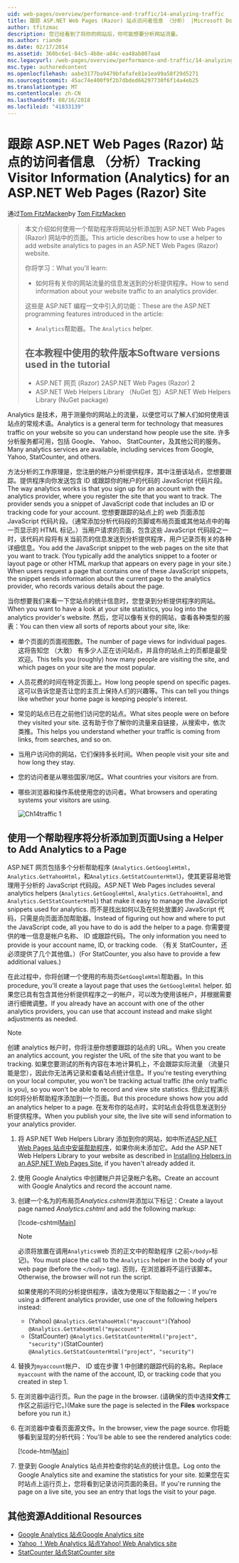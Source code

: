 ```yaml
---
uid: web-pages/overview/performance-and-traffic/14-analyzing-traffic
title: 跟踪 ASP.NET Web Pages (Razor) 站点访问者信息 （分析） |Microsoft Docs
author: tfitzmac
description: 您已经看到了将你的网站后，你可能想要分析网站流量。
ms.author: riande
ms.date: 02/17/2014
ms.assetid: 360bc6e1-84c5-4b8e-a84c-ea48ab807aa4
msc.legacyurl: /web-pages/overview/performance-and-traffic/14-analyzing-traffic
msc.type: authoredcontent
ms.openlocfilehash: aabe3177ba9479bfafafe81e1ea99a58f29d5271
ms.sourcegitcommit: 45ac74e400f9f2b7dbded66297730f6f14a4eb25
ms.translationtype: MT
ms.contentlocale: zh-CN
ms.lasthandoff: 08/16/2018
ms.locfileid: "41833139"
---
```

<a name="tracking-visitor-information-analytics-for-an-aspnet-web-pages-razor-site"></a><span data-ttu-id="1cccf-103">跟踪 ASP.NET Web Pages (Razor) 站点的访问者信息 （分析）</span><span class="sxs-lookup"><span data-stu-id="1cccf-103">Tracking Visitor Information (Analytics) for an ASP.NET Web Pages (Razor) Site</span></span>
====================
<span data-ttu-id="1cccf-104">通过[Tom FitzMacken](https://github.com/tfitzmac)</span><span class="sxs-lookup"><span data-stu-id="1cccf-104">by [Tom FitzMacken](https://github.com/tfitzmac)</span></span>

> <span data-ttu-id="1cccf-105">本文介绍如何使用一个帮助程序将网站分析添加到 ASP.NET Web Pages (Razor) 网站中的页面。</span><span class="sxs-lookup"><span data-stu-id="1cccf-105">This article describes how to use a helper to add website analytics to pages in an ASP.NET Web Pages (Razor) website.</span></span>
> 
> <span data-ttu-id="1cccf-106">你将学习：</span><span class="sxs-lookup"><span data-stu-id="1cccf-106">What you'll learn:</span></span>
> 
> - <span data-ttu-id="1cccf-107">如何将有关你的网站流量的信息发送到的分析提供程序。</span><span class="sxs-lookup"><span data-stu-id="1cccf-107">How to send information about your website traffic to an analytics provider.</span></span>
> 
> <span data-ttu-id="1cccf-108">这些是 ASP.NET 编程一文中引入的功能：</span><span class="sxs-lookup"><span data-stu-id="1cccf-108">These are the ASP.NET programming features introduced in the article:</span></span>
> 
> - <span data-ttu-id="1cccf-109">`Analytics`帮助器。</span><span class="sxs-lookup"><span data-stu-id="1cccf-109">The `Analytics` helper.</span></span>
>   
> 
> ## <a name="software-versions-used-in-the-tutorial"></a><span data-ttu-id="1cccf-110">在本教程中使用的软件版本</span><span class="sxs-lookup"><span data-stu-id="1cccf-110">Software versions used in the tutorial</span></span>
> 
> 
> - <span data-ttu-id="1cccf-111">ASP.NET 网页 (Razor) 2</span><span class="sxs-lookup"><span data-stu-id="1cccf-111">ASP.NET Web Pages (Razor) 2</span></span>
> - <span data-ttu-id="1cccf-112">ASP.NET Web Helpers Library （NuGet 包）</span><span class="sxs-lookup"><span data-stu-id="1cccf-112">ASP.NET Web Helpers Library (NuGet package)</span></span>


<span data-ttu-id="1cccf-113">Analytics 是技术，用于测量你的网站上的流量，以便您可以了解人们如何使用该站点的常规术语。</span><span class="sxs-lookup"><span data-stu-id="1cccf-113">Analytics is a general term for technology that measures traffic on your website so you can understand how people use the site.</span></span> <span data-ttu-id="1cccf-114">许多分析服务都可用，包括 Google、 Yahoo、 StatCounter，及其他公司的服务。</span><span class="sxs-lookup"><span data-stu-id="1cccf-114">Many analytics services are available, including services from Google, Yahoo, StatCounter, and others.</span></span>

<span data-ttu-id="1cccf-115">方法分析的工作原理是，您注册的帐户分析提供程序，其中注册该站点，您想要跟踪。提供程序向你发送包含 ID 或跟踪你的帐户的代码的 JavaScript 代码片段。</span><span class="sxs-lookup"><span data-stu-id="1cccf-115">The way analytics works is that you sign up for an account with the analytics provider, where you register the site that you want to track. The provider sends you a snippet of JavaScript code that includes an ID or tracking code for your account.</span></span> <span data-ttu-id="1cccf-116">您想要跟踪的站点上的 web 页面添加 JavaScript 代码片段。（通常添加分析代码段的页脚或布局页面或其他站点中的每一页显示的 HTML 标记。）当用户请求的页面，包含这些 JavaScript 代码段之一时，该代码片段将有关当前页的信息发送到分析提供程序，用户记录页有关的各种详细信息。</span><span class="sxs-lookup"><span data-stu-id="1cccf-116">You add the JavaScript snippet to the web pages on the site that you want to track. (You typically add the analytics snippet to a footer or layout page or other HTML markup that appears on every page in your site.) When users request a page that contains one of these JavaScript snippets, the snippet sends information about the current page to the analytics provider, who records various details about the page.</span></span>

<span data-ttu-id="1cccf-117">当你想要我们来看一下您站点的统计信息时，您登录到分析提供程序的网站。</span><span class="sxs-lookup"><span data-stu-id="1cccf-117">When you want to have a look at your site statistics, you log into the analytics provider's website.</span></span> <span data-ttu-id="1cccf-118">然后，您可以像有关你的网站，查看各种类型的报表：</span><span class="sxs-lookup"><span data-stu-id="1cccf-118">You can then view all sorts of reports about your site, like:</span></span>

- <span data-ttu-id="1cccf-119">单个页面的页面视图数。</span><span class="sxs-lookup"><span data-stu-id="1cccf-119">The number of page views for individual pages.</span></span> <span data-ttu-id="1cccf-120">这将告知您 （大致） 有多少人正在访问站点，并且你的站点上的页都是最受欢迎。</span><span class="sxs-lookup"><span data-stu-id="1cccf-120">This tells you (roughly) how many people are visiting the site, and which pages on your site are the most popular.</span></span>
- <span data-ttu-id="1cccf-121">人员花费的时间在特定页面上。</span><span class="sxs-lookup"><span data-stu-id="1cccf-121">How long people spend on specific pages.</span></span> <span data-ttu-id="1cccf-122">这可以告诉您是否让您的主页上保持人们的兴趣等。</span><span class="sxs-lookup"><span data-stu-id="1cccf-122">This can tell you things like whether your home page is keeping people's interest.</span></span>
- <span data-ttu-id="1cccf-123">常见的站点已在之前他们访问您的站点。</span><span class="sxs-lookup"><span data-stu-id="1cccf-123">What sites people were on before they visited your site.</span></span> <span data-ttu-id="1cccf-124">这有助于你了解你的流量来自链接，从搜索中，依次类推。</span><span class="sxs-lookup"><span data-stu-id="1cccf-124">This helps you understand whether your traffic is coming from links, from searches, and so on.</span></span>
- <span data-ttu-id="1cccf-125">当用户访问你的网站，它们保持多长时间。</span><span class="sxs-lookup"><span data-stu-id="1cccf-125">When people visit your site and how long they stay.</span></span>
- <span data-ttu-id="1cccf-126">您的访问者是从哪些国家/地区。</span><span class="sxs-lookup"><span data-stu-id="1cccf-126">What countries your visitors are from.</span></span>
- <span data-ttu-id="1cccf-127">哪些浏览器和操作系统使用您的访问者。</span><span class="sxs-lookup"><span data-stu-id="1cccf-127">What browsers and operating systems your visitors are using.</span></span>

    ![Ch14traffic 1](14-analyzing-traffic/_static/image1.jpg)

## <a name="using-a-helper-to-add-analytics-to-a-page"></a><span data-ttu-id="1cccf-129">使用一个帮助程序将分析添加到页面</span><span class="sxs-lookup"><span data-stu-id="1cccf-129">Using a Helper to Add Analytics to a Page</span></span>

<span data-ttu-id="1cccf-130">ASP.NET 网页包括多个分析帮助程序 (`Analytics.GetGoogleHtml`， `Analytics.GetYahooHtml`，和`Analytics.GetStatCounterHtml`)，使其更容易地管理用于分析的 JavaScript 代码段。</span><span class="sxs-lookup"><span data-stu-id="1cccf-130">ASP.NET Web Pages includes several analytics helpers (`Analytics.GetGoogleHtml`, `Analytics.GetYahooHtml`, and `Analytics.GetStatCounterHtml`) that make it easy to manage the JavaScript snippets used for analytics.</span></span> <span data-ttu-id="1cccf-131">而不是找出如何以及在何处放置的 JavaScript 代码，只需是向页面添加帮助器。</span><span class="sxs-lookup"><span data-stu-id="1cccf-131">Instead of figuring out how and where to put the JavaScript code, all you have to do is add the helper to a page.</span></span> <span data-ttu-id="1cccf-132">你需要提供的唯一信息是帐户名称、 ID 或跟踪代码。</span><span class="sxs-lookup"><span data-stu-id="1cccf-132">The only information you need to provide is your account name, ID, or tracking code.</span></span> <span data-ttu-id="1cccf-133">（有关 StatCounter，还必须提供了几个其他值。）</span><span class="sxs-lookup"><span data-stu-id="1cccf-133">(For StatCounter, you also have to provide a few additional values.)</span></span>

<span data-ttu-id="1cccf-134">在此过程中，你将创建一个使用的布局页`GetGoogleHtml`帮助器。</span><span class="sxs-lookup"><span data-stu-id="1cccf-134">In this procedure, you'll create a layout page that uses the `GetGoogleHtml` helper.</span></span> <span data-ttu-id="1cccf-135">如果您已具有包含其他分析提供程序之一的帐户，可以改为使用该帐户，并根据需要进行细微调整。</span><span class="sxs-lookup"><span data-stu-id="1cccf-135">If you already have an account with one of the other analytics providers, you can use that account instead and make slight adjustments as needed.</span></span>

> [!NOTE]
> <span data-ttu-id="1cccf-136">创建 analytics 帐户时，你将注册你想要跟踪的站点的 URL。</span><span class="sxs-lookup"><span data-stu-id="1cccf-136">When you create an analytics account, you register the URL of the site that you want to be tracking.</span></span> <span data-ttu-id="1cccf-137">如果您要测试的所有内容在本地计算机上，不会跟踪实际流量 （流量只能是您），因此你无法再记录和查看站点统计信息。</span><span class="sxs-lookup"><span data-stu-id="1cccf-137">If you're testing everything on your local computer, you won't be tracking actual traffic (the only traffic is you), so you won't be able to record and view site statistics.</span></span> <span data-ttu-id="1cccf-138">但此过程演示如何将分析帮助程序添加到一个页面。</span><span class="sxs-lookup"><span data-stu-id="1cccf-138">But this procedure shows how you add an analytics helper to a page.</span></span> <span data-ttu-id="1cccf-139">在发布你的站点时，实时站点会将信息发送到分析提供程序。</span><span class="sxs-lookup"><span data-stu-id="1cccf-139">When you publish your site, the live site will send information to your analytics provider.</span></span>


1. <span data-ttu-id="1cccf-140">将 ASP.NET Web Helpers Library 添加到你的网站，如中所述[ASP.NET Web Pages 站点中安装帮助程序](https://go.microsoft.com/fwlink/?LinkId=252372)，如果你尚未添加它。</span><span class="sxs-lookup"><span data-stu-id="1cccf-140">Add the ASP.NET Web Helpers Library to your website as described in [Installing Helpers in an ASP.NET Web Pages Site](https://go.microsoft.com/fwlink/?LinkId=252372), if you haven't already added it.</span></span>
2. <span data-ttu-id="1cccf-141">使用 Google Analytics 中创建帐户并记录帐户名称。</span><span class="sxs-lookup"><span data-stu-id="1cccf-141">Create an account with Google Analytics and record the account name.</span></span>
3. <span data-ttu-id="1cccf-142">创建一个名为的布局页*Analytics.cshtml*并添加以下标记：</span><span class="sxs-lookup"><span data-stu-id="1cccf-142">Create a layout page named *Analytics.cshtml* and add the following markup:</span></span>

    [!code-cshtml[Main](14-analyzing-traffic/samples/sample1.cshtml)]

    > [!NOTE]
    > <span data-ttu-id="1cccf-143">必须将放置在调用`Analytics`web 页的正文中的帮助程序 (之前`</body>`标记)。</span><span class="sxs-lookup"><span data-stu-id="1cccf-143">You must place the call to the `Analytics` helper in the body of your web page (before the `</body>` tag).</span></span> <span data-ttu-id="1cccf-144">否则，在浏览器将不运行该脚本。</span><span class="sxs-lookup"><span data-stu-id="1cccf-144">Otherwise, the browser will not run the script.</span></span>

    <span data-ttu-id="1cccf-145">如果使用的不同的分析提供程序，请改为使用以下帮助器之一：</span><span class="sxs-lookup"><span data-stu-id="1cccf-145">If you're using a different analytics provider, use one of the following helpers instead:</span></span>

    - <span data-ttu-id="1cccf-146">(Yahoo) `@Analytics.GetYahooHtml("myaccount")`</span><span class="sxs-lookup"><span data-stu-id="1cccf-146">(Yahoo) `@Analytics.GetYahooHtml("myaccount")`</span></span>
    - <span data-ttu-id="1cccf-147">(StatCounter) `@Analytics.GetStatCounterHtml("project", "security")`</span><span class="sxs-lookup"><span data-stu-id="1cccf-147">(StatCounter) `@Analytics.GetStatCounterHtml("project", "security")`</span></span>
4. <span data-ttu-id="1cccf-148">替换为`myaccount`帐户、 ID 或在步骤 1 中创建的跟踪代码的名称。</span><span class="sxs-lookup"><span data-stu-id="1cccf-148">Replace `myaccount` with the name of the account, ID, or tracking code that you created in step 1.</span></span>
5. <span data-ttu-id="1cccf-149">在浏览器中运行页。</span><span class="sxs-lookup"><span data-stu-id="1cccf-149">Run the page in the browser.</span></span> <span data-ttu-id="1cccf-150">(请确保的页中选择**文件**工作区之前运行它。)</span><span class="sxs-lookup"><span data-stu-id="1cccf-150">(Make sure the page is selected in the **Files** workspace before you run it.)</span></span>
6. <span data-ttu-id="1cccf-151">在浏览器中查看页面源文件。</span><span class="sxs-lookup"><span data-stu-id="1cccf-151">In the browser, view the page source.</span></span> <span data-ttu-id="1cccf-152">你将能够看到呈现的分析代码：</span><span class="sxs-lookup"><span data-stu-id="1cccf-152">You'll be able to see the rendered analytics code:</span></span>

    [!code-html[Main](14-analyzing-traffic/samples/sample2.html)]
7. <span data-ttu-id="1cccf-153">登录到 Google Analytics 站点并检查你的站点的统计信息。</span><span class="sxs-lookup"><span data-stu-id="1cccf-153">Log onto the Google Analytics site and examine the statistics for your site.</span></span> <span data-ttu-id="1cccf-154">如果您在实时站点上运行页上，您将看到记录访问页面的条目。</span><span class="sxs-lookup"><span data-stu-id="1cccf-154">If you're running the page on a live site, you see an entry that logs the visit to your page.</span></span>

<a id="Additional_Resources"></a>
## <a name="additional-resources"></a><span data-ttu-id="1cccf-155">其他资源</span><span class="sxs-lookup"><span data-stu-id="1cccf-155">Additional Resources</span></span>

- [<span data-ttu-id="1cccf-156">Google Analytics 站点</span><span class="sxs-lookup"><span data-stu-id="1cccf-156">Google Analytics site</span></span>](https://www.google.com/analytics/)
- [<span data-ttu-id="1cccf-157">Yahoo ！Web Analytics 站点</span><span class="sxs-lookup"><span data-stu-id="1cccf-157">Yahoo! Web Analytics site</span></span>](http://help.yahoo.com/l/us/yahoo/ywa/)
- [<span data-ttu-id="1cccf-158">StatCounter 站点</span><span class="sxs-lookup"><span data-stu-id="1cccf-158">StatCounter site</span></span>](http://statcounter.com/)
